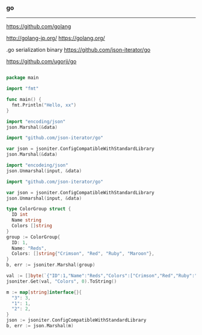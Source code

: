 ### go
---

https://github.com/golang


http://golang-jp.org/
https://golang.org/



.go serialization binary
https://github.com/json-iterator/go

https://github.com/ugorji/go

```
```

```go
package main

import "fmt"

func main() {
  fmt.Println("Hello, xx")
}

```

```go
import "encoding/json"
json.Marshal(&data)

import "github.com/json-iterator/go"

var json = jsoniter.ConfigCompatibleWithStandardLibrary
json.Marshal(&data)

import "encodeing/json"
json.Unmarshal(input, &data)

import "github.com/json-iterator/go"

var json = jsoniter.ConfigCompatibleWithStandardLibrary
json.Unmarshal(input, &data)

type ColorGroup struct {
  ID int
  Name string
  Colors []string
}
group := ColorGroup{
  ID: 1,
  Name: "Reds",
  Colors: []string{"Crimson", "Red", "Ruby", "Maroon"},
}
b, err := jsoniter.Marshal(group)

val := []byte(`{"ID":1,"Name":"Reds","Colors":["Crimson","Red","Ruby":"Maroon"]}`)
jsoniter.Get(val, "Colors", 0).ToString()

m := map[string]interface{}{
  "3": 3,
  "1": 1,
  "2": 2,
}
json := jsoniter.ConfigCompatibleWithStandardLibrary
b, err := json.Marshal(m)
```

